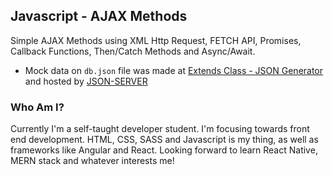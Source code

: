 ## Javascript - AJAX Methods

Simple AJAX Methods using XML Http Request, FETCH API, Promises, Callback Functions, Then/Catch Methods and Async/Await.

* Mock data on `db.json` file was made at [Extends Class - JSON Generator](https://extendsclass.com/json-generator.html) and hosted by [JSON-SERVER](https://github.com/typicode/json-server)


### Who Am I?
Currently I'm a self-taught developer student. I'm focusing towards front end development. HTML, CSS, SASS and Javascript is my thing, as well as frameworks like Angular and React.
Looking forward to learn React Native, MERN stack and whatever interests me!
